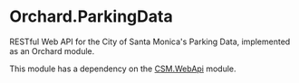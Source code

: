 # Orchard.ParkingData
RESTful Web API for the City of Santa Monica's Parking Data, implemented as an Orchard module.

This module has a dependency on the [CSM.WebApi](https://github.com/CityofSantaMonica/Orchard.WebApi) module.
